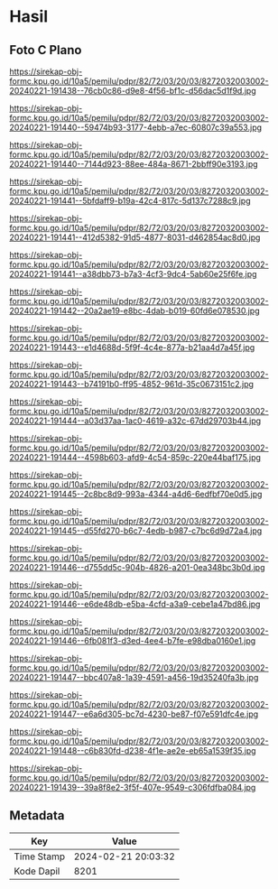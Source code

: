 # Hasil

## Foto C Plano

https://sirekap-obj-formc.kpu.go.id/10a5/pemilu/pdpr/82/72/03/20/03/8272032003002-20240221-191438--76cb0c86-d9e8-4f56-bf1c-d56dac5d1f9d.jpg

https://sirekap-obj-formc.kpu.go.id/10a5/pemilu/pdpr/82/72/03/20/03/8272032003002-20240221-191440--59474b93-3177-4ebb-a7ec-60807c39a553.jpg

https://sirekap-obj-formc.kpu.go.id/10a5/pemilu/pdpr/82/72/03/20/03/8272032003002-20240221-191440--7144d923-88ee-484a-8671-2bbff90e3193.jpg

https://sirekap-obj-formc.kpu.go.id/10a5/pemilu/pdpr/82/72/03/20/03/8272032003002-20240221-191441--5bfdaff9-b19a-42c4-817c-5d137c7288c9.jpg

https://sirekap-obj-formc.kpu.go.id/10a5/pemilu/pdpr/82/72/03/20/03/8272032003002-20240221-191441--412d5382-91d5-4877-8031-d462854ac8d0.jpg

https://sirekap-obj-formc.kpu.go.id/10a5/pemilu/pdpr/82/72/03/20/03/8272032003002-20240221-191441--a38dbb73-b7a3-4cf3-9dc4-5ab60e25f6fe.jpg

https://sirekap-obj-formc.kpu.go.id/10a5/pemilu/pdpr/82/72/03/20/03/8272032003002-20240221-191442--20a2ae19-e8bc-4dab-b019-60fd6e078530.jpg

https://sirekap-obj-formc.kpu.go.id/10a5/pemilu/pdpr/82/72/03/20/03/8272032003002-20240221-191443--e1d4688d-5f9f-4c4e-877a-b21aa4d7a45f.jpg

https://sirekap-obj-formc.kpu.go.id/10a5/pemilu/pdpr/82/72/03/20/03/8272032003002-20240221-191443--b74191b0-ff95-4852-961d-35c0673151c2.jpg

https://sirekap-obj-formc.kpu.go.id/10a5/pemilu/pdpr/82/72/03/20/03/8272032003002-20240221-191444--a03d37aa-1ac0-4619-a32c-67dd29703b44.jpg

https://sirekap-obj-formc.kpu.go.id/10a5/pemilu/pdpr/82/72/03/20/03/8272032003002-20240221-191444--4598b603-afd9-4c54-859c-220e44baf175.jpg

https://sirekap-obj-formc.kpu.go.id/10a5/pemilu/pdpr/82/72/03/20/03/8272032003002-20240221-191445--2c8bc8d9-993a-4344-a4d6-6edfbf70e0d5.jpg

https://sirekap-obj-formc.kpu.go.id/10a5/pemilu/pdpr/82/72/03/20/03/8272032003002-20240221-191445--d55fd270-b6c7-4edb-b987-c7bc6d9d72a4.jpg

https://sirekap-obj-formc.kpu.go.id/10a5/pemilu/pdpr/82/72/03/20/03/8272032003002-20240221-191446--d755dd5c-904b-4826-a201-0ea348bc3b0d.jpg

https://sirekap-obj-formc.kpu.go.id/10a5/pemilu/pdpr/82/72/03/20/03/8272032003002-20240221-191446--e6de48db-e5ba-4cfd-a3a9-cebe1a47bd86.jpg

https://sirekap-obj-formc.kpu.go.id/10a5/pemilu/pdpr/82/72/03/20/03/8272032003002-20240221-191446--6fb081f3-d3ed-4ee4-b7fe-e98dba0160e1.jpg

https://sirekap-obj-formc.kpu.go.id/10a5/pemilu/pdpr/82/72/03/20/03/8272032003002-20240221-191447--bbc407a8-1a39-4591-a456-19d35240fa3b.jpg

https://sirekap-obj-formc.kpu.go.id/10a5/pemilu/pdpr/82/72/03/20/03/8272032003002-20240221-191447--e6a6d305-bc7d-4230-be87-f07e591dfc4e.jpg

https://sirekap-obj-formc.kpu.go.id/10a5/pemilu/pdpr/82/72/03/20/03/8272032003002-20240221-191448--c6b830fd-d238-4f1e-ae2e-eb65a1539f35.jpg

https://sirekap-obj-formc.kpu.go.id/10a5/pemilu/pdpr/82/72/03/20/03/8272032003002-20240221-191439--39a8f8e2-3f5f-407e-9549-c306fdfba084.jpg


## Metadata

| Key        | Value               |
| ---------- | ------------------- |
| Time Stamp | 2024-02-21 20:03:32 |
| Kode Dapil | 8201                |



